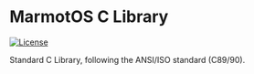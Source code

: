 # MarmotOS C Library

[![License](https://img.shields.io/badge/license-XFree86-blue.svg)](LICENSE)

Standard C Library, following the ANSI/ISO standard (C89/90).
